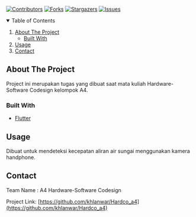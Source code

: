 [![Contributors][contributors-shield]][contributors-url]
[![Forks][forks-shield]][forks-url]
[![Stargazers][stars-shield]][stars-url]
[![Issues][issues-shield]][issues-url]

<!-- PROJECT LOGO -->
<!-- <br />
<p align="center">
  <a href="https://github.com/othneildrew/Best-README-Template">
    <img src="images/logo.png" alt="Logo" width="80" height="80">
  </a> -->

<!-- TABLE OF CONTENTS -->
<details open="open">
  <summary>Table of Contents</summary>
  <ol>
    <li>
      <a href="#about-the-project">About The Project</a>
      <ul>
        <li><a href="#built-with">Built With</a></li>
      </ul>
    </li>
    <li><a href="#usage">Usage</a></li>
    <li><a href="#contact">Contact</a></li>
  </ol>
</details>



<!-- ABOUT THE PROJECT -->
## About The Project

<!-- [![Product Name Screen Shot][product-screenshot]](https://example.com) -->

Project ini merupakan tugas yang dibuat saat mata kuliah Hardware-Software Codesign kelompok A4.

<!-- Here's why:
* Your time should be focused on creating something amazing. A project that solves a problem and helps others
* You shouldn't be doing the same tasks over and over like creating a README from scratch
* You should implement DRY principles to the rest of your life :smile:

Of course, no one template will serve all projects since your needs may be different. So I'll be adding more in the near future. You may also suggest changes by forking this repo and creating a pull request or opening an issue. Thanks to all the people have contributed to expanding this template!

A list of commonly used resources that I find helpful are listed in the acknowledgements. -->

### Built With
* [Flutter](https://flutter.dev)
<!-- * [JQuery](https://jquery.com)
* [Laravel](https://laravel.com) -->

<!-- USAGE EXAMPLES -->
## Usage

Dibuat untuk mendeteksi kecepatan aliran air sungai menggunakan kamera handphone.

<!-- _For more examples, please refer to the [Documentation](https://example.com)_ -->

<!-- CONTACT -->
## Contact

Team Name : A4 Hardware-Software Codesign

Project Link: [https://github.com/khlanwar/Hardco_a4](https://github.com/khlanwar/Hardco_a4)

<!-- MARKDOWN LINKS & IMAGES -->
<!-- https://www.markdownguide.org/basic-syntax/#reference-style-links -->
[contributors-shield]: https://img.shields.io/github/contributors/khlanwar/Hardco_a4.svg?style=for-the-badge
[contributors-url]: https://github.com/khlanwar/Hardco_a4/graphs/contributors
[forks-shield]: https://img.shields.io/github/forks/khlanwar/Hardco_a4?style=for-the-badge
[forks-url]: https://github.com/khlanwar/Hardco_a4/network/members
[stars-shield]: https://img.shields.io/github/stars/khlanwar/Hardco_a4.svg?style=for-the-badge
[stars-url]: https://github.com/khlanwar/Hardco_a4/stargazers
[issues-shield]: https://img.shields.io/github/issues/khlanwar/Hardco_a4.svg?style=for-the-badge
[issues-url]: https://github.com/khlanwar/Hardco_a4/issues
[product-screenshot]: images/screenshot.png
